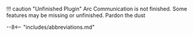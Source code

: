 !!! caution "Unfinished Plugin"
    Arc Communication is not finished.  Some features may be missing or unfinished.  Pardon the dust

--8<-- "includes/abbreviations.md"